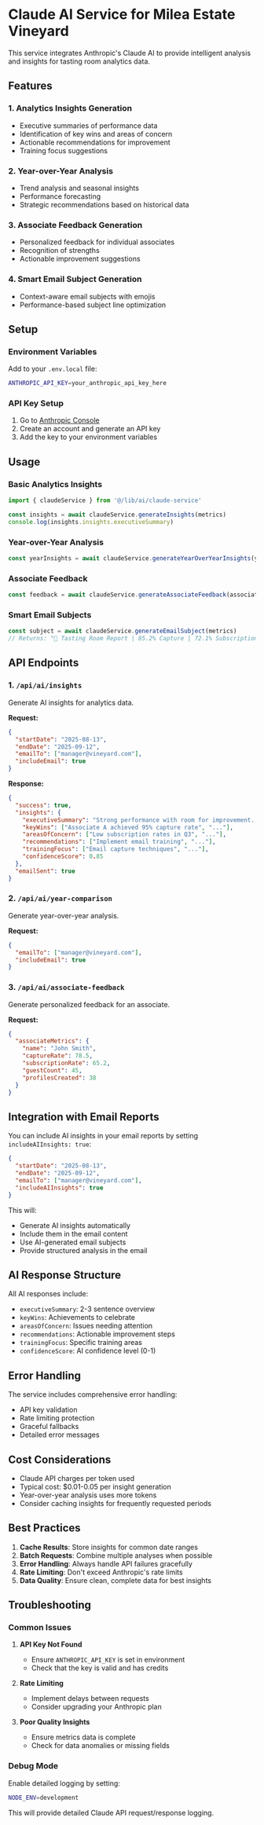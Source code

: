 # Claude AI Service for Milea Estate Vineyard

This service integrates Anthropic's Claude AI to provide intelligent analysis and insights for tasting room analytics data.

## Features

### 1. Analytics Insights Generation
- Executive summaries of performance data
- Identification of key wins and areas of concern
- Actionable recommendations for improvement
- Training focus suggestions

### 2. Year-over-Year Analysis
- Trend analysis and seasonal insights
- Performance forecasting
- Strategic recommendations based on historical data

### 3. Associate Feedback Generation
- Personalized feedback for individual associates
- Recognition of strengths
- Actionable improvement suggestions

### 4. Smart Email Subject Generation
- Context-aware email subjects with emojis
- Performance-based subject line optimization

## Setup

### Environment Variables
Add to your `.env.local` file:
```bash
ANTHROPIC_API_KEY=your_anthropic_api_key_here
```

### API Key Setup
1. Go to [Anthropic Console](https://console.anthropic.com/)
2. Create an account and generate an API key
3. Add the key to your environment variables

## Usage

### Basic Analytics Insights
```typescript
import { claudeService } from '@/lib/ai/claude-service'

const insights = await claudeService.generateInsights(metrics)
console.log(insights.insights.executiveSummary)
```

### Year-over-Year Analysis
```typescript
const yearInsights = await claudeService.generateYearOverYearInsights(yearComparison)
```

### Associate Feedback
```typescript
const feedback = await claudeService.generateAssociateFeedback(associateMetrics)
```

### Smart Email Subjects
```typescript
const subject = await claudeService.generateEmailSubject(metrics)
// Returns: "🎉 Tasting Room Report | 85.2% Capture | 72.1% Subscriptions | Aug 13 - Sep 12 Report"
```

## API Endpoints

### 1. `/api/ai/insights`
Generate AI insights for analytics data.

**Request:**
```json
{
  "startDate": "2025-08-13",
  "endDate": "2025-09-12",
  "emailTo": ["manager@vineyard.com"],
  "includeEmail": true
}
```

**Response:**
```json
{
  "success": true,
  "insights": {
    "executiveSummary": "Strong performance with room for improvement...",
    "keyWins": ["Associate A achieved 95% capture rate", "..."],
    "areasOfConcern": ["Low subscription rates in Q3", "..."],
    "recommendations": ["Implement email training", "..."],
    "trainingFocus": ["Email capture techniques", "..."],
    "confidenceScore": 0.85
  },
  "emailSent": true
}
```

### 2. `/api/ai/year-comparison`
Generate year-over-year analysis.

**Request:**
```json
{
  "emailTo": ["manager@vineyard.com"],
  "includeEmail": true
}
```

### 3. `/api/ai/associate-feedback`
Generate personalized feedback for an associate.

**Request:**
```json
{
  "associateMetrics": {
    "name": "John Smith",
    "captureRate": 78.5,
    "subscriptionRate": 65.2,
    "guestCount": 45,
    "profilesCreated": 38
  }
}
```

## Integration with Email Reports

You can include AI insights in your email reports by setting `includeAIInsights: true`:

```json
{
  "startDate": "2025-08-13",
  "endDate": "2025-09-12",
  "emailTo": ["manager@vineyard.com"],
  "includeAIInsights": true
}
```

This will:
- Generate AI insights automatically
- Include them in the email content
- Use AI-generated email subjects
- Provide structured analysis in the email

## AI Response Structure

All AI responses include:
- `executiveSummary`: 2-3 sentence overview
- `keyWins`: Achievements to celebrate
- `areasOfConcern`: Issues needing attention
- `recommendations`: Actionable improvement steps
- `trainingFocus`: Specific training areas
- `confidenceScore`: AI confidence level (0-1)

## Error Handling

The service includes comprehensive error handling:
- API key validation
- Rate limiting protection
- Graceful fallbacks
- Detailed error messages

## Cost Considerations

- Claude API charges per token used
- Typical cost: $0.01-0.05 per insight generation
- Year-over-year analysis uses more tokens
- Consider caching insights for frequently requested periods

## Best Practices

1. **Cache Results**: Store insights for common date ranges
2. **Batch Requests**: Combine multiple analyses when possible
3. **Error Handling**: Always handle API failures gracefully
4. **Rate Limiting**: Don't exceed Anthropic's rate limits
5. **Data Quality**: Ensure clean, complete data for best insights

## Troubleshooting

### Common Issues

1. **API Key Not Found**
   - Ensure `ANTHROPIC_API_KEY` is set in environment
   - Check that the key is valid and has credits

2. **Rate Limiting**
   - Implement delays between requests
   - Consider upgrading your Anthropic plan

3. **Poor Quality Insights**
   - Ensure metrics data is complete
   - Check for data anomalies or missing fields

### Debug Mode
Enable detailed logging by setting:
```bash
NODE_ENV=development
```

This will provide detailed Claude API request/response logging.
